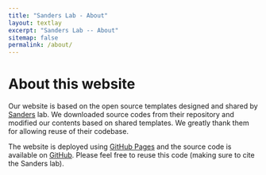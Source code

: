 ```yaml
---
title: "Sanders Lab - About"
layout: textlay
excerpt: "Sanders Lab -- About"
sitemap: false
permalink: /about/
---
```


# About this website

Our website is based on the open source templates designed and shared by [Sanders](https://sanderslab.github.io) lab. We downloaded source codes from their repository and modified our contents based on shared templates. We greatly thank them for allowing reuse of their codebase. 

The website is deployed using [GitHub Pages](https://sanderslab.github.io) and the source code is available on [GitHub](https://github.com/sanderslab). Please feel free to reuse this code (making sure to cite the Sanders lab).



